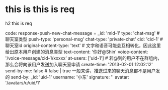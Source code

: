 # this is this is req

h2 this is req

code:
    response-push-new-chat-message =
  _id: 'mid-1'
  type: 'chat-msg' # 聊天室类型
  push-type: 'personal-msg'
  chat-type: 'private-chat'
  cid: 'cid-1' # 聊天室id
  original-content-type: 'text' # 文字和语音可能会互相转化，因此这里给出原本用户创建的消息类型
  text-content: '你好@Shin'
  voice-content: '/voice-message/cid-1/xxxxx'
  at-users: ['uid-1'] # 若@到的用户不在群组内，那么会将向该用户发送加入聊天室申请
  create-time: '2013-02-01 12:02:12'
  send-by-me: false # false | true 一般来讲，推送过来的聊天消息都不是用户发的
  send-by:
    _id: 'uid-1'
    username: '小东'
    signature: ''
    avatar: '/avatars/u/uid/1'


